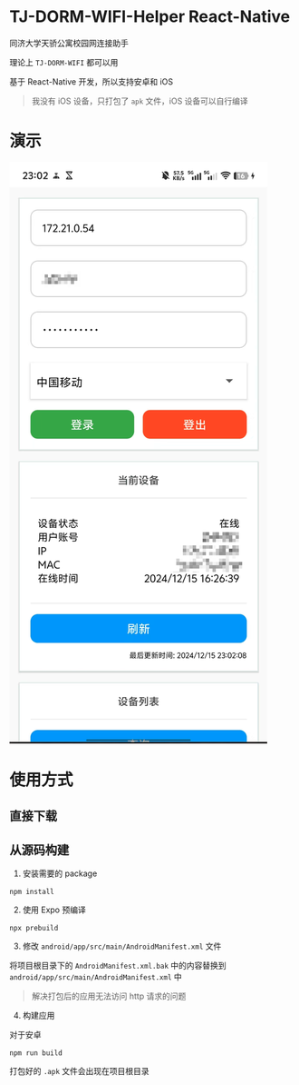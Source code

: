 # TJ-DORM-WIFI-Helper React-Native

同济大学天骄公寓校园网连接助手

理论上 `TJ-DORM-WIFI` 都可以用

基于 React-Native 开发，所以支持安卓和 iOS

> 我没有 iOS 设备，只打包了 `apk` 文件，iOS 设备可以自行编译

# 演示

![](./docs/React-Native.png)

# 使用方式

## 直接下载

## 从源码构建

1. 安装需要的 package

```
npm install
```

2. 使用 Expo 预编译

```
npx prebuild
```

3. 修改 `android/app/src/main/AndroidManifest.xml` 文件

将项目根目录下的 `AndroidManifest.xml.bak` 中的内容替换到 `android/app/src/main/AndroidManifest.xml` 中

> 解决打包后的应用无法访问 http 请求的问题

4. 构建应用

对于安卓

```
npm run build
```

打包好的 `.apk` 文件会出现在项目根目录